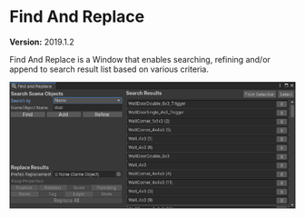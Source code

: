 # Find And Replace

**Version:** 2019.1.2

Find And Replace is a Window that enables searching, refining and/or append to search result list based on various criteria.

![Find and Replace](images/find-and-replace.png)